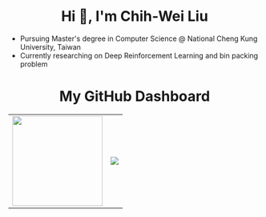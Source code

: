 <h1 align="center">Hi 👋, I'm Chih-Wei Liu</h1>

* Pursuing Master's degree in Computer Science @ National Cheng Kung University, Taiwan
* Currently researching on Deep Reinforcement Learning and bin packing problem
  
<h1 align="center">My GitHub Dashboard</h1>
<table>
  <tr>
    <td>
      <a href="https://github.com/anuraghazra/github-readme-stats">
        <img height=180 align="center" src="https://github-readme-stats.vercel.app/api?username=jeepway&show_icons=true&hide_rank=true&count_private=true&hide=contribs&theme=nord&include_all_commits=true&custom_title=GitHub Stats" />
      </a>  
    </td>
    <td>
      <a href="https://github.com/anuraghazra/convoychat">
        <img align="center" src="https://github-readme-stats.vercel.app/api/top-langs?username=jeepway&show_icons=true&locale=en&layout=donut&langs_count=6&hide=Jupyter Notebook,HTML,CSS&size_weight=0.5&count_weight=0.5" />
      </a>
    </td>
  </tr>
</table>
